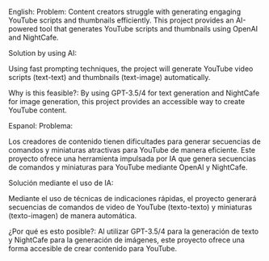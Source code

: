 English:
Problem:
Content creators struggle with generating engaging YouTube scripts and thumbnails efficiently. 
This project provides an AI-powered tool that generates YouTube scripts and thumbnails using OpenAI and NightCafe.

Solution by using AI:

Using fast prompting techniques, the project will generate YouTube video scripts (text-text) and thumbnails (text-image) automatically.

Why is this feasible?:
By using GPT-3.5/4 for text generation and NightCafe for image generation, this project provides an accessible way to create YouTube content.

Espanol:
Problema:

Los creadores de contenido tienen dificultades para generar secuencias de comandos y miniaturas atractivas para YouTube de manera eficiente.
Este proyecto ofrece una herramienta impulsada por IA que genera secuencias de comandos y miniaturas para YouTube mediante OpenAI y NightCafe.

Solución mediante el uso de IA:

Mediante el uso de técnicas de indicaciones rápidas, el proyecto generará secuencias de comandos de video de YouTube (texto-texto) y miniaturas (texto-imagen) de manera automática.

¿Por qué es esto posible?:
Al utilizar GPT-3.5/4 para la generación de texto y NightCafe para la generación de imágenes, este proyecto ofrece una forma accesible de crear contenido para YouTube.

